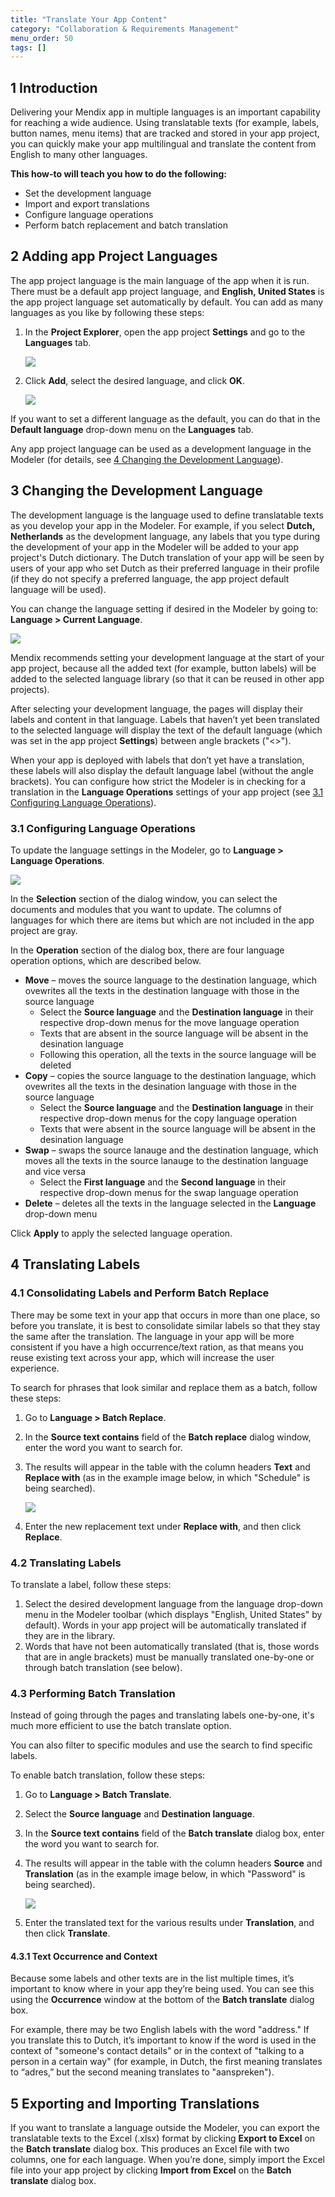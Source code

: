 ```yaml
---
title: "Translate Your App Content"
category: "Collaboration & Requirements Management"
menu_order: 50
tags: []
---
```


## 1 Introduction

Delivering your Mendix app in multiple languages is an important capability for reaching a wide audience. Using translatable texts (for example, labels, button names, menu items) that are tracked and stored in your app project, you can quickly make your app multilingual and translate the content from English to many other languages.

**This how-to will teach you how to do the following:**

* Set the development language
* Import and export translations
* Configure language operations
* Perform batch replacement and batch translation

## 2 Adding app Project Languages

The app project language is the main language of the app when it is run. There must be a default app project language, and **English, United States** is the app project language set automatically by default. You can add as many languages as you like by following these steps:

1.  In the **Project Explorer**, open the app project **Settings** and go to the **Languages** tab.

    ![](attachments/Translating+Your+App+Content/01_project_settings.png)

2.  Click **Add**, select the desired language, and click **OK**.

    ![](attachments/Translating+Your+App+Content/02_dutch.png)

If you want to set a different language as the default, you can do that in the **Default language** drop-down menu on the **Languages** tab.

Any app project language can be used as a development language in the Modeler (for details, see [4 Changing the Development Language](#changingthedevelopmentlanguage)).

## <a name="changingthedevelopmentlanguage"></a>3 Changing the Development Language

The development language is the language used to define translatable texts as you develop your app in the Modeler. For example, if you select **Dutch, Netherlands** as the development language, any labels that you type during the development of your app in the Modeler will be added to your app project's Dutch dictionary. The Dutch translation of your app will be seen by users of your app who set Dutch as their preferred language in their profile (if they do not specify a preferred language, the app project default language will be used).

You can change the language setting if desired in the Modeler by going to: **Language > Current Language**.

![](attachments/Translating+Your+App+Content/04_switch_development_language.png)

Mendix recommends setting your development language at the start of your app project, because all the added text (for example, button labels) will be added to the selected language library (so that it can be reused in other app projects).

After selecting your development language, the pages will display their labels and content in that language. Labels that haven’t yet been translated to the selected language will display the text of the default language (which was set in the app project **Settings**) between angle brackets ("<>").

When your app is deployed with labels that don’t yet have a translation, these labels will also display the default language label (without the angle brackets). You can configure how strict the Modeler is in checking for a translation in the **Language Operations** settings of your app project (see [3.1 Configuring Language Operations](#toconfigurelanguageoperations)).

### <a name="toconfigurelanguageoperations"></a>3.1 Configuring Language Operations

To update the language settings in the Modeler, go to **Language > Language Operations**.

![](attachments/Translating+Your+App+Content/language_operations.png)

In the **Selection** section of the dialog window, you can select the documents and modules that you want to update. The columns of languages for which there are items but which are not included in the app project are gray.

In the **Operation** section of the dialog box, there are four language operation options, which are described below.

* **Move** – moves the source language to the destination language, which ovewrites all the texts in the destination language with those in the source language
    * Select the **Source language** and the **Destination language** in their respective drop-down menus for the move language operation
    * Texts that are absent in the source language will be absent in the desination language
    * Following this operation, all the texts in the source language will be deleted
* **Copy** – copies the source language to the destination language, which ovewrites all the texts in the desination language with those in the source language
    * Select the **Source language** and the **Destination language** in their respective drop-down menus for the copy language operation
    * Texts that were absent in the source language will be absent in the desination language
* **Swap** – swaps the source lanauge and the destination language, which moves all the texts in the source lanauge to the destination language and vice versa
    * Select the **First language** and the **Second language** in their respective drop-down menus for the swap language operation
* **Delete** – deletes all the texts in the language selected in the **Language** drop-down menu

Click **Apply** to apply the selected language operation.

## 4 Translating Labels

### 4.1 Consolidating Labels and Perform Batch Replace

There may be some text in your app that occurs in more than one place, so before you translate, it is best to consolidate similar labels so that they stay the same after the translation. The language in your app will be more consistent if you have a high occurrence/text ration, as that means you reuse existing text across your app, which will increase the user experience.

To search for phrases that look similar and replace them as a batch, follow these steps:

1. Go to **Language > Batch Replace**.
2. In the **Source text contains** field of the **Batch replace** dialog window, enter the word you want to search for.
3.  The results will appear in the table with the column headers **Text** and **Replace with** (as in the example image below, in which "Schedule" is being searched).

    ![](attachments/Translating+Your+App+Content/08_batch_replace_2.png)

4. Enter the new replacement text under **Replace with**, and then click **Replace**.

### 4.2 Translating Labels

To translate a label, follow these steps:

1. Select the desired development language from the language drop-down menu in the Modeler toolbar (which displays "English, United States" by default). Words in your app project will be automatically translated if they are in the library.
2. Words that have not been automatically translated (that is, those words that are in angle brackets) must be manually translated one-by-one or through batch translation (see below).

### 4.3 Performing Batch Translation

Instead of going through the pages and translating labels one-by-one, it's much more efficient to use the batch translate option.

You can also filter to specific modules and use the search to find specific labels.

To enable batch translation, follow these steps:

1. Go to **Language > Batch Translate**.
2. Select the **Source language** and **Destination language**.
3. In the **Source text contains** field of the **Batch translate** dialog box, enter the word you want to search for.
4.  The results will appear in the table with the column headers **Source** and **Translation** (as in the example image below, in which "Password" is being searched).

    ![](attachments/Translating+Your+App+Content/11_filter_module.png)

5. Enter the translated text for the various results under **Translation**, and then click **Translate**.

#### 4.3.1 Text Occurrence and Context

Because some labels and other texts are in the list multiple times, it’s important to know where in your app they’re being used. You can see this using the **Occurrence** window at the bottom of the **Batch translate** dialog box.

For example, there may be two English labels with the word "address." If you translate this to Dutch, it’s important to know if the word is used in the context of "someone's contact details" or in the context of "talking to a person in a certain way" (for example, in Dutch, the first meaning translates to “adres,” but the second meaning translates to "aanspreken").

## 5 Exporting and Importing Translations

If you want to translate a language outside the Modeler, you can export the translatable texts to the Excel (.xlsx) format by clicking **Export to Excel** on the **Batch translate** dialog box. This produces an Excel file with two columns, one for each language. When you’re done, simply import the Excel file into your app project by clicking **Import from Excel** on the **Batch translate** dialog box.
